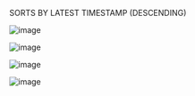 SORTS BY LATEST TIMESTAMP (DESCENDING)



![image](https://github.com/RevanArturito/MLAB-WEEK-7/assets/152382596/b0377270-6938-4dc6-bbe4-e9369b1f4d7d)

![image](https://github.com/RevanArturito/MLAB-WEEK-7/assets/152382596/71d20f6c-dd69-48df-bd0e-b35e32d6fac0)

![image](https://github.com/RevanArturito/MLAB-WEEK-7/assets/152382596/878fe524-4c37-4429-8ebc-b428fa4ccae6)

![image](https://github.com/RevanArturito/MLAB-WEEK-7/assets/152382596/fc0439d2-1911-40a8-8cff-1d563d31650f)



